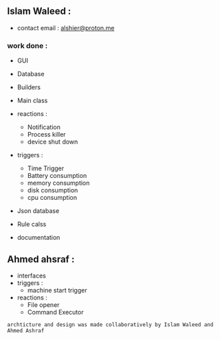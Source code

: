 ## Islam Waleed : 
- contact email : alshier@proton.me
### work done : 
- GUI 
- Database 
- Builders
- Main class 
- reactions :
  - Notification 
  - Process killer 
  - device shut down

- triggers : 
  - Time Trigger
  - Battery consumption 
  - memory consumption
  - disk consumption
  - cpu consumption 

- Json database 
- Rule calss 
- documentation


## Ahmed ahsraf : 
- interfaces 
- triggers : 
  - machine start trigger
- reactions : 
  - File opener
  - Command Executor

```archticture and design was made collaboratively by Islam Waleed and Ahmed Ashraf```
